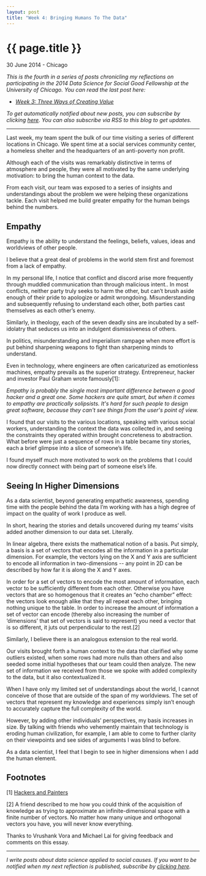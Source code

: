 ```yaml
---
layout: post
title: "Week 4: Bringing Humans To The Data"
---
```


{{ page.title }}
================

<p class="meta">30 June 2014 - Chicago</p>

*This is the fourth in a series of posts chronicling my reflections on participating in the 2014 Data Science for Social Good Fellowship at the University of Chicago.*
*You can read the last post here:*

- [*Week 3: Three Ways of Creating Value*](http://www.carlshan.com/2014/06/22/dssg-week3.html)

*To get automatically notified about new posts, you can subscribe by clicking [here](https://carlshan.wufoo.com/forms/join-other-readers/). You can also subscribe via RSS to this blog to get updates.*

-------

Last week, my team spent the bulk of our time visiting a series of different locations in Chicago. We spent time at a social services community center, a homeless shelter and the headquarters of an anti-poverty non profit.

Although each of the visits was remarkably distinctive in terms of atmosphere and people, they were all motivated by the same underlying motivation: to bring the human context to the data.

From each visit, our team was exposed to a series of insights and understandings about the problem we were helping these organizations tackle. Each visit helped me build greater empathy for the human beings behind the numbers.

## Empathy

Empathy is the ability to understand the feelings, beliefs, values, ideas and worldviews of other people.

I believe that a great deal of problems in the world stem first and foremost from a lack of empathy.  

In my personal life, I notice that conflict and discord arise more frequently through muddled communication than through malicious intent.. In most conflicts, neither party truly seeks to harm the other, but can’t brush aside enough of their pride to apologize or admit wrongdoing. Misunderstanding and subsequently refusing to understand each other, both parties cast themselves as each other’s enemy.

Similarly, in theology, each of the seven deadly sins are incubated by a self-idolatry that seduces us into an indulgent dismissiveness of others.

In politics, misunderstanding and imperialism rampage when more effort is put behind sharpening weapons to fight than sharpening minds to understand. 

Even in technology, where engineers are often caricaturized as emotionless machines, empathy prevails as the superior strategy. Entrepreneur, hacker and investor Paul Graham wrote famously[1]: 

*Empathy is probably the single most important difference between a good hacker and a great one. Some hackers are quite smart, but when it comes to empathy are practically solipsists. It's hard for such people to design great software, because they can't see things from the user's point of view.*

I found that our visits to the various locations, speaking with various social workers, understanding the context the data was collected in, and seeing the constraints they operated within brought concreteness to abstraction. What before were just a sequence of rows in a table became tiny stories, each a brief glimpse into a slice of someone’s life.

I found myself much more motivated to work on the problems that I could now directly connect with being part of someone else’s life. 

## Seeing In Higher Dimensions

As a data scientist, beyond generating empathetic awareness, spending time with the people behind the data I’m working with has a high degree of impact on the quality of work I produce as well.

In short, hearing the stories and details uncovered during my teams’ visits added another dimension to our data set. Literally. 

In linear algebra, there exists the mathematical notion of a basis. Put simply, a basis is a set of vectors that encodes all the information in a particular dimension. For example, the vectors lying on the X and Y axis are sufficient to encode all information in two-dimensions -- any point in 2D can be described by how far it is along the X and Y axes. 

In order for a set of vectors to encode the most amount of information, each vector to be sufficiently different from each other. Otherwise you have vectors that are so homogenous that it creates an “echo chamber” effect: the vectors look enough alike that they all repeat each other, bringing nothing unique to the table. In order to increase the amount of information a set of vector can encode (thereby also increasing the number of ‘dimensions’ that set of vectors is said to represent) you need a vector that is so different, it juts out perpendicular to the rest.[2]

Similarly, I believe there is an analogous extension to the real world. 

Our visits brought forth a human context to the data that clarified why some outliers existed, when some rows had more nulls than others and also seeded some initial hypotheses that our team could then analyze. The new set of information we received from those we spoke with added complexity to the data, but it also contextualized it.

When I have only my limited set of understandings about the world, I cannot conceive of those that are outside of the span of my worldviews. The set of vectors that represent my knowledge and experiences simply isn’t enough to accurately capture the full complexity of the world.

However, by adding other individuals’ perspectives, my basis increases in size. By talking with friends who vehemently maintain that technology is eroding human civilization, for example, I am able to come to further clarity on their viewpoints and see sides of arguments I was blind to before.

As a data scientist, I feel that I begin to see in higher dimensions when I add the human element.

## Footnotes

[1] [Hackers and Painters](http://www.paulgraham.com/hp.html)

[2] A friend described to me how you could think of the acquisition of knowledge as trying to approximate an infinite-dimensional space with a finite number of vectors. No matter how many unique and orthogonal vectors you have, you will never know everything.

Thanks to Vrushank Vora and Michael Lai for giving feedback and comments on this essay.

----

*I write posts about data science applied to social causes. If you want to be notified when my next reflection is published, subscribe by [clicking here](https://carlshan.wufoo.com/forms/join-other-readers/).*
